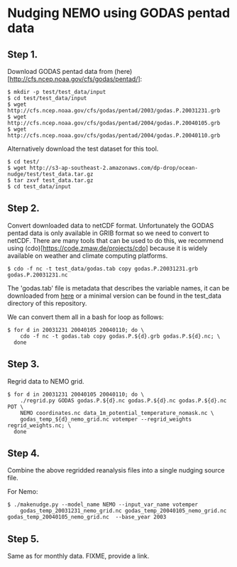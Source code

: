 
# Nudging NEMO using GODAS pentad data

## Step 1.

Download GODAS pentad data from (here)[http://cfs.ncep.noaa.gov/cfs/godas/pentad/]:

```{bash}
$ mkdir -p test/test_data/input
$ cd test/test_data/input
$ wget http://cfs.ncep.noaa.gov/cfs/godas/pentad/2003/godas.P.20031231.grb
$ wget http://cfs.ncep.noaa.gov/cfs/godas/pentad/2004/godas.P.20040105.grb
$ wget http://cfs.ncep.noaa.gov/cfs/godas/pentad/2004/godas.P.20040110.grb
```

Alternatively download the test dataset for this tool.

```{bash}
$ cd test/
$ wget http://s3-ap-southeast-2.amazonaws.com/dp-drop/ocean-nudge/test/test_data.tar.gz
$ tar zxvf test_data.tar.gz
$ cd test_data/input
```

## Step 2.

Convert downloaded data to netCDF format. Unfortunately the GODAS pentad data is only available in GRIB format so we need to convert to netCDF. There are many tools that can be used to do this, we recommend using (cdo)[https://code.zmaw.de/projects/cdo] because it is widely available on weather and climate computing platforms.

```{bash}
$ cdo -f nc -t test_data/godas.tab copy godas.P.20031231.grb godas.P.20031231.nc
```

The 'godas.tab' file is metadata that describes the variable names, it can be downloaded from [here](http://www.nco.ncep.noaa.gov/pmb/docs/on388/table2.html#TABLE128) or a minimal version can be found in the test_data directory of this repository.

We can convert them all in a bash for loop as follows:

```{bash}
$ for d in 20031231 20040105 20040110; do \
    cdo -f nc -t godas.tab copy godas.P.${d}.grb godas.P.${d}.nc; \
  done
```

## Step 3.

Regrid data to NEMO grid.

```{bash}
$ for d in 20031231 20040105 20040110; do \
    ./regrid.py GODAS godas.P.${d}.nc godas.P.${d}.nc godas.P.${d}.nc POT \
    NEMO coordinates.nc data_1m_potential_temperature_nomask.nc \
    godas_temp_${d}_nemo_grid.nc votemper --regrid_weights regrid_weights.nc; \
  done
```

## Step 4.

Combine the above regridded reanalysis files into a single nudging source file.

For Nemo:
```
$ ./makenudge.py --model_name NEMO --input_var_name votemper
    godas_temp_20031231_nemo_grid.nc godas_temp_20040105_nemo_grid.nc godas_temp_20040105_nemo_grid.nc  --base_year 2003
```

## Step 5.

Same as for monthly data. FIXME, provide a link.

